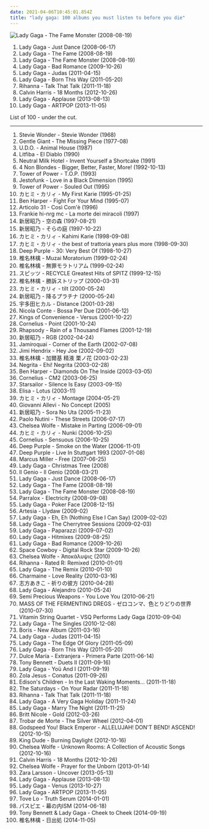 ```yaml
---
date: 2021-04-06T10:45:01.854Z
title: "lady gaga: 100 albums you must listen to before you die"
---
```

![Lady Gaga - The Fame Monster (2008-08-19)](http://coverartarchive.org/release/cbc79f64-fdb9-3ce3-ae32-c9d18c19584f/18125993116-500.jpg "Lady Gaga - The Fame Monster (2008-08-19)")
<ol class="albums">
<li data-cover="https://img.discogs.com/7p8Mv0TOo4AnRMSWSKtPxyywb-k=/fit-in/600x523/filters:strip_icc():format(jpeg):mode_rgb():quality(90)/discogs-images/R-1594236-1328968105.jpeg.jpg" data-tags="pop, dance, lady gaga" role="button">Lady Gaga - Just Dance (2008-06-17)</li>
<li data-cover="http://coverartarchive.org/release/d1bcf9e5-a5e4-3f99-908c-610b2d0e33ed/2805620701-500.jpg" data-tags="pop" role="button">Lady Gaga - The Fame (2008-08-19)</li>
<li data-cover="http://coverartarchive.org/release/cbc79f64-fdb9-3ce3-ae32-c9d18c19584f/18125993116-500.jpg" data-tags="lady gaga, pop" role="button">Lady Gaga - The Fame Monster (2008-08-19)</li>
<li data-cover="http://coverartarchive.org/release/04f101f9-ec94-44e5-ada0-ad008e4ba143/11915919334-500.jpg" data-tags="lady gaga" role="button">Lady Gaga - Bad Romance (2009-10-26)</li>
<li data-cover="https://img.discogs.com/sa4Jl-YBdMDxBUMmdm_bc6S4fSg=/fit-in/600x504/filters:strip_icc():format(jpeg):mode_rgb():quality(90)/discogs-images/R-6866131-1594226931-8692.jpeg.jpg" data-tags="pop, dance, born this way, modern" role="button">Lady Gaga - Judas (2011-04-15)</li>
<li data-cover="https://img.discogs.com/kiLwt_R45vO5UULOxUMKi6fwTvc=/fit-in/600x539/filters:strip_icc():format(jpeg):mode_rgb():quality(90)/discogs-images/R-3259342-1322756946.jpeg.jpg" data-tags="pop" role="button">Lady Gaga - Born This Way (2011-05-20)</li>
<li data-cover="http://coverartarchive.org/release/94caea91-4d1f-41f1-8b3c-ce9de80e0ffd/14542335290-500.jpg" data-tags="pop, rihanna, dance" role="button">Rihanna - Talk That Talk (2011-11-18)</li>
<li data-cover="http://coverartarchive.org/release/4e32dd65-ee0b-47d0-a217-93752224f93f/11608487637-500.jpg" data-tags="electronic, dance, house" role="button">Calvin Harris - 18 Months (2012-10-26)</li>
<li data-cover="http://coverartarchive.org/release/c15c3529-0e8e-4cca-a478-1ee3c29bff15/4882899899-500.jpg" data-tags="pop" role="button">Lady Gaga - Applause (2013-08-13)</li>
<li data-cover="http://coverartarchive.org/release/a7d800c7-ba01-4631-a6e2-7bb5caaf8e58/5494741689-500.jpg" data-tags="pop" role="button">Lady Gaga - ARTPOP (2013-11-05)</li>
</ol>
List of 100 - under the cut.
<!-- more -->

_________________

<ol class="albums">
<li data-cover="https://img.discogs.com/Iui6jd8ETs5zz_516gpRpXGz4HY=/fit-in/400x410/filters:strip_icc():format(jpeg):mode_rgb():quality(90)/discogs-images/R-426987-1112125399.jpg.jpg" data-tags="stevie wonder, pop" role="button">
Stevie Wonder - Stevie Wonder (1968)
</li>
<li data-cover="https://img.discogs.com/T8a5B1VDIRtjvkIa2XKTxNFtH0o=/fit-in/600x600/filters:strip_icc():format(jpeg):mode_rgb():quality(90)/discogs-images/R-909727-1447496518-6506.jpeg.jpg" data-tags="progressive rock" role="button">
Gentle Giant - The Missing Piece (1977-08)
</li>
<li data-cover="https://img.discogs.com/cfc9e7fd50d7c9c08931869b95f6849a01d0635d/images/spacer.gif" data-tags="heavy metal" role="button">
U.D.O. - Animal House (1987)
</li>
<li data-cover="https://img.discogs.com/MKP0yinQN_77bfT9964s9iLB6-Q=/fit-in/242x380/filters:strip_icc():format(jpeg):mode_rgb():quality(90)/discogs-images/R-2707105-1297430288.jpeg.jpg" data-tags="rock, italian rock, 90s" role="button">
Litfiba - El Diablo (1990)
</li>
<li data-cover="http://coverartarchive.org/release/aa63a5bd-d36a-43a3-a622-c813e72da497/14482581925-500.jpg" data-tags="lo-fi" role="button">
Neutral Milk Hotel - Invent Yourself a Shortcake (1991)
</li>
<li data-cover="http://coverartarchive.org/release/802a9b0f-76f1-48b1-a386-453aa6760950/8528725183-500.jpg" data-tags="alternative rock, female vocalists, 90s, rock" role="button">
4 Non Blondes - Bigger, Better, Faster, More! (1992-10-13)
</li>
<li data-cover="http://coverartarchive.org/release/baabb4d7-6005-4cb8-af6a-39a43e095e36/15248566750-500.jpg" data-tags="funk, soul" role="button">
Tower of Power - T.O.P. (1993)
</li>
<li data-cover="http://coverartarchive.org/release/6974270c-ef73-4c2c-8704-20140e89d341/7263999846-500.jpg" data-tags="funk, jazz-funk" role="button">
Jestofunk - Love in a Black Dimension (1995)
</li>
<li data-cover="http://coverartarchive.org/release/7f605f56-c629-4ace-a731-a453850eb045/17719093389-500.jpg" data-tags="funk, soul, tower of power" role="button">
Tower of Power - Souled Out (1995)
</li>
<li data-cover="http://coverartarchive.org/release/4ef275e7-74f2-48e0-bada-1f9419b98cce/27980960079-500.jpg" data-tags="pop, japanese, hipster, not experimental, worst albums of 2017, noise, trance, classic rock, heavy metal, black metal, metalcore, metal, hip-hop, spanish, electronic, electronica, french, electropop, classical, female, hip hop, rock, soul, 60s, 70s, 80s, british, punk, brutal, grindcore, hardcore, revolution, swedish, emo, rap, ambient, female vocalists, offspring, dubstep, dance, dark, cheese, easy listening, hair metal, funk, new age, techno, house, acid jazz, schlager, canadian, viking metal, melodic death metal, voice, 90s, justin timberlake, russian, jpop, mashup, post, drone, african, radio, insane, party, skinhead, evanescence, gangsta rap, lady gaga, punk rock, the offspring, excellent, crunk, dirty south, screamo, pink floyd, comedy" role="button">
カヒミ・カリィ - My First Karie (1995-01-25)
</li>
<li data-cover="http://coverartarchive.org/release/ce04d4ed-9cda-4d1d-8304-33f143db0b6a/6375099104-500.jpg" data-tags="blues, rock, acoustic" role="button">
Ben Harper - Fight For Your Mind (1995-07)
</li>
<li data-cover="http://coverartarchive.org/release/be5aa3a4-18f0-4335-8d31-4d53baadd7ce/17080035248-500.jpg" data-tags="rock, soul, acoustic, funk, groovy, jecks" role="button">
Articolo 31 - Così Com'è (1996)
</li>
<li data-cover="http://coverartarchive.org/release/094da86c-017e-407d-a248-23abcaeca205/7167364978-500.jpg" data-tags="90s" role="button">
Frankie hi-nrg mc - La morte dei miracoli (1997)
</li>
<li data-cover="https://via.placeholder.com/450" data-tags="anime, j-pop, anime music, arai akino" role="button">
新居昭乃 - 空の森 (1997-08-21)
</li>
<li data-cover="https://via.placeholder.com/450" data-tags="hip hop, 60s, hard, power pop, intro, contemporary folk, quiet storm, contemporary, schlager, idm, singer, germany, singers, energetic, death, surreal, improvisation, jazz funk, drone, space, remix, contralto, breakbeat, insane, oldies, smooth, lady gaga, digitalis, meditation, german, space music, indie folk, super, kids, b-side, jazz rock, female vocalist, powerpop, not indie, modern country, gothic rock, warm, cold, iowa, speedcore, princess, nouvelle scene francaise, guitar hero, ndw, indie disco, musik, klassik, perlen deutschsprachiger popmusik, loneliness, chaotic hardcore, b-sides, remixes, bath, poor, bad girl, naughty, mary, ponies, fucking awesome, rac, loneliness after dusk, friendsofthekingofrummelpop, wonderland, czech, good lyrics, vulgar, praise, utada hikaru, tech, softcore, seiyuu, surrealist, hard trance, vagina, martial industrial, martial, always, violinists" role="button">
新居昭乃 - そらの庭 (1997-10-22)
</li>
<li data-cover="http://coverartarchive.org/release/10b2819f-8755-4bbd-a852-858623bc497a/6477262342-500.jpg" data-tags="japanese, j-pop, pop, jpop, hipster, not experimental, noise, heavy metal, black metal, metalcore, metal, hip-hop, electronic, electronica, classical, hip hop, rock, brutal, revolution, emo, rap, ambient, female vocalists, dance, dark, easy listening, new age, insane, lady gaga, excellent, comedy, japan, death metal, rnb, gothic metal, intelligent, humour, korean, k-pop, recommended, satanic, anime, guilty pleasure, 00s, gothic rock, symphonic metal, j-rock, parody, guilty pleasures, tagged, kanye west, polish, drugs, cheesy, emocore, power metal, evil, bdsm, porn, ass" role="button">
カヒミ・カリィ - Kahimi Karie (1998-09-08)
</li>
<li data-cover="http://coverartarchive.org/release/0db42e94-f7dd-4dbf-b441-60503e558b87/6477181486-500.jpg" data-tags="noise, trance, classic rock, heavy metal, black metal, metalcore, metal, hip-hop, spanish, electronic, electronica, french, electropop, classical, female, hip hop, pop, rock, soul, japanese, 60s, 70s, 80s, british, punk, brutal, grindcore, hardcore, revolution, swedish, emo, rap, ambient, female vocalists, offspring, dubstep, straight edge, dance, dark, cheese, easy listening, hair metal, funk, new age, techno, house, acid jazz, schlager, canadian, viking metal, melodic death metal, voice, 90s, justin timberlake, russian, jpop, mashup, post, drone, african, radio, insane, party, skinhead, evanescence, gangsta rap, lady gaga, punk rock, the offspring, excellent, crunk, dirty south, screamo, pink floyd, comedy, asian, japan, death metal, rnb, christian, christian rock, gothic metal, why, intelligent, west coast, brazilian, sex" role="button">
カヒミ・カリィ - the best of trattoria years plus more (1998-09-30)
</li>
<li data-cover="https://via.placeholder.com/450" data-tags="hard rock, rock, compilation" role="button">
Deep Purple - 30: Very Best Of (1998-10-27)
</li>
<li data-cover="https://via.placeholder.com/450" data-tags="japanese, ringo, j-pop" role="button">
椎名林檎 - Muzai Moratorium (1999-02-24)
</li>
<li data-cover="http://coverartarchive.org/release/5588dfca-c011-4f66-9899-dcaa5f4efed5/11441887072-500.jpg" data-tags="rock, j-pop, japanese, 90s" role="button">
椎名林檎 - 無罪モラトリアム (1999-02-24)
</li>
<li data-cover="https://via.placeholder.com/450" data-tags="j-pop, spitz" role="button">
スピッツ - RECYCLE Greatest Hits of SPITZ (1999-12-15)
</li>
<li data-cover="http://coverartarchive.org/release/62d3e37a-468f-445b-b053-af628f5a3965/18275995946-500.jpg" data-tags="j-rock, j-pop, rock, art pop" role="button">
椎名林檎 - 勝訴ストリップ (2000-03-31)
</li>
<li data-cover="http://coverartarchive.org/release/1376bded-5785-4e92-b180-6f573db164e8/21309456070-500.jpg" data-tags="hipster, art pop, not experimental, noise, trance, classic rock, black metal, metalcore, metal, hip-hop, spanish, electronic, electronica, electropop, classical, female, hip hop, pop, rock, soul, japanese, 60s, 70s, 80s, british, punk, grindcore, hardcore, swedish, emo, rap, ambient, female vocalists, dubstep, dance, dark, cheese, easy listening, funk, new age, techno, house, schlager, 90s, russian, jpop, mashup, african, radio, party, skinhead, gangsta rap, lady gaga, punk rock, excellent, crunk, asian, japan, rnb, christian, gothic metal, why, brazilian, sex, nice, korean, k-pop, garage, eurodance, recommended, satanic, male vocalists, female vocalist, game, anime, guilty pleasure, wacky" role="button">
カヒミ・カリィ - tilt (2000-05-24)
</li>
<li data-cover="https://via.placeholder.com/450" data-tags="marilyn manson, hip hop, 60s, hard, grindcore, minnesota, power pop, intro, contemporary folk, quiet storm, contemporary, schlager, idm, singer, germany, singers, energetic, death, surreal, improvisation, mashup, jazz funk, drone, space, remix, contralto, breakbeat, insane, oldies, smooth, lady gaga, digitalis, meditation, german, space music, indie folk, super, kids, b-side, jazz rock, male vocalists, female vocalist, powerpop, dj, not indie, modern country, gothic rock, warm, cold, iowa, speedcore, princess, nouvelle scene francaise, j-pop, guitar hero, ndw, indie disco, musik, klassik, perlen deutschsprachiger popmusik, loneliness, trap, chaotic hardcore, b-sides, remixes, bath, poor, bad girl, naughty, mary, wild, ponies, fucking awesome, i love this, rac, loneliness after dusk, sonicuniverse, friendsofthekingofrummelpop, wonderland, czech, good lyrics, vulgar, praise, utada hikaru" role="button">
新居昭乃 - 降るプラチナ (2000-05-24)
</li>
<li data-cover="https://via.placeholder.com/450" data-tags="j-pop" role="button">
宇多田ヒカル - Distance (2001-03-28)
</li>
<li data-cover="http://coverartarchive.org/release/96fe63e2-7ded-4b69-a79d-b7ff407dcd69/17622833440-500.jpg" data-tags="jazz, nu jazz, bossa nova" role="button">
Nicola Conte - Bossa Per Due (2001-06-12)
</li>
<li data-cover="http://coverartarchive.org/release/34d72fb7-f20c-4caa-98aa-178249a8dc95/3038759182-500.jpg" data-tags="indie pop" role="button">
Kings of Convenience - Versus (2001-10-22)
</li>
<li data-cover="http://coverartarchive.org/release/d467e488-2fae-4175-918b-7c9d10f43737/2876340833-500.jpg" data-tags="japanese" role="button">
Cornelius - Point (2001-10-24)
</li>
<li data-cover="https://img.discogs.com/IQQRArelyNzXNjq1rLmDJDnenJg=/fit-in/400x400/filters:strip_icc():format(jpeg):mode_rgb():quality(90)/discogs-images/R-2288481-1274648361.jpeg.jpg" data-tags="power metal, symphonic metal" role="button">
Rhapsody - Rain of a Thousand Flames (2001-12-19)
</li>
<li data-cover="https://via.placeholder.com/450" data-tags="marilyn manson, hip hop, 60s, hard, grindcore, minnesota, power pop, intro, contemporary folk, quiet storm, contemporary, techno, schlager, krautrock, idm, singer, germany, singers, energetic, death, surreal, improvisation, mashup, jazz funk, drone, space, remix, contralto, breakbeat, insane, oldies, smooth, lady gaga, reggaeton, digitalis, meditation, german, space music, indie folk, super, kids, b-side, jazz rock, male vocalists, female vocalist, powerpop, dj, not indie, modern country, gothic rock, warm, cold, iowa, speedcore, princess, folklore, nouvelle scene francaise, guitar hero, ndw, indie disco, musik, klassik, perlen deutschsprachiger popmusik, hawaii, loneliness, trap, chaotic hardcore, b-sides, remixes, bath, poor, bad girl, naughty, mary, wild, ponies, fucking awesome, i love this, rac, loneliness after dusk, sonicuniverse, friendsofthekingofrummelpop, wonderland, czech" role="button">
新居昭乃 - RGB (2002-04-24)
</li>
<li data-cover="https://img.discogs.com/AeZ_KTwNt9wmaa3eySyoTaRwCbQ=/fit-in/600x582/filters:strip_icc():format(jpeg):mode_rgb():quality(90)/discogs-images/R-79629-1602638872-9634.jpeg.jpg" data-tags="jazz, pop, rock, soul, instrumental, acoustic, funk, funky, groovy, jamiroquai, jecks" role="button">
Jamiroquai - Corner of the Earth (2002-07-08)
</li>
<li data-cover="http://coverartarchive.org/release/f06127ae-163d-47b0-9252-f27bebc43688/5632710137-500.jpg" data-tags="classic rock, jazz, pop, rock, soul, instrumental, acoustic, funk, funky, groovy, jecks" role="button">
Jimi Hendrix - Hey Joe (2002-09-02)
</li>
<li data-cover="http://coverartarchive.org/release/5383db3b-792a-48ba-8241-91cd0f7bc9bd/15507776758-500.jpg" data-tags="pop, female vocalists, chamber pop, japan, j-pop, art pop" role="button">
椎名林檎 - 加爾基 精液 栗ノ花 (2003-02-23)
</li>
<li data-cover="https://img.discogs.com/nClrUO33Yh4IpnfrNoMeQk3ZZno=/fit-in/500x473/filters:strip_icc():format(jpeg):mode_rgb():quality(90)/discogs-images/R-8633138-1465567296-8423.jpeg.jpg" data-tags="rock, italian" role="button">
Negrita - Ehi! Negrita (2003-02-28)
</li>
<li data-cover="http://coverartarchive.org/release/5e500047-978a-44d4-84ef-f714be4235ec/16071252194-500.jpg" data-tags="rock, soul, blues, ben harper" role="button">
Ben Harper - Diamonds On The Inside (2003-03-05)
</li>
<li data-cover="http://coverartarchive.org/release/7452c152-d926-4ab4-838a-ebe4dbe406f8/20002864986-500.jpg" data-tags="rock, japanese, japan, male vocalist, male vocalists, cornelius" role="button">
Cornelius - CM2 (2003-06-25)
</li>
<li data-cover="https://img.discogs.com/-mn5m6C8PS1GcbLRs7crnsvmqq0=/fit-in/600x600/filters:strip_icc():format(jpeg):mode_rgb():quality(90)/discogs-images/R-7098914-1433699223-2052.jpeg.jpg" data-tags="britpop, indie rock" role="button">
Starsailor - Silence Is Easy (2003-09-15)
</li>
<li data-cover="https://img.discogs.com/XHm0db7jOiE2lp1McPD7IzvtSIw=/fit-in/600x556/filters:strip_icc():format(jpeg):mode_rgb():quality(90)/discogs-images/R-14707845-1580053628-6355.jpeg.jpg" data-tags="italian" role="button">
Elisa - Lotus (2003-11)
</li>
<li data-cover="http://coverartarchive.org/release/c9a781d3-a65c-48ce-a0e2-9c778c1dbfa4/26131955106-500.jpg" data-tags="hipster, not experimental, worst albums of 2017, noise, trance, classic rock, heavy metal, black metal, metalcore, metal, hip-hop, spanish, electronic, electronica, french, electropop, classical, female, hip hop, pop, rock, soul, japanese, 60s, 70s, 80s, british, punk, brutal, grindcore, hardcore, revolution, swedish, emo, rap, ambient, female vocalists, offspring, dubstep, dance, dark, cheese, easy listening, hair metal, funk, new age, techno, house, acid jazz, schlager, canadian, viking metal, melodic death metal, voice, 90s, justin timberlake, russian, jpop, mashup, post, drone, african, radio, insane, party, skinhead, evanescence, gangsta rap, lady gaga, punk rock, the offspring, excellent, crunk" role="button">
カヒミ・カリィ - Montage (2004-05-21)
</li>
<li data-cover="https://img.discogs.com/HhvqY8FM4Nzpyx9aGx59rPtUR2w=/fit-in/301x300/filters:strip_icc():format(jpeg):mode_rgb():quality(90)/discogs-images/R-1329860-1210168200.jpeg.jpg" data-tags="piano, giovanni allevi" role="button">
Giovanni Allevi - No Concept (2005)
</li>
<li data-cover="https://via.placeholder.com/450" data-tags="marilyn manson, male, hip hop, 60s, hard, grindcore, minnesota, power pop, intro, contemporary folk, quiet storm, contemporary, techno, schlager, norwegian, krautrock, idm, singer, germany, relaxed, singers, energetic, death, surreal, improvisation, mashup, jazz funk, drone, space, remix, contralto, fetish, female songwriter, breakbeat, insane, oldies, smooth, gangsta rap, lady gaga, video game, reggaeton, digitalis, japanese rock, meditation, harmonica, german, space music, indie folk, super, kids, b-side, jazz rock, male vocalists, female vocalist, powerpop, dj, not indie, activist, modern country, gothic rock, warm, mala, cold, iowa, speedcore, diy, princess, folklore, nouvelle scene francaise, guitar hero, norway, ndw, indie disco, musik, klassik, perlen deutschsprachiger popmusik, hawaii, loneliness, trap, chaotic hardcore, b-sides" role="button">
新居昭乃 - Sora No Uta (2005-11-23)
</li>
<li data-cover="http://coverartarchive.org/release/0f6aee88-6d56-34d2-a628-eead929a45e3/6358999364-500.jpg" data-tags="pop, singer-songwriter, indie" role="button">
Paolo Nutini - These Streets (2006-07-17)
</li>
<li data-cover="http://coverartarchive.org/release/39435b39-2faa-4d28-b2df-f7885ceedecb/7152713003-500.jpg" data-tags="female vocalists" role="button">
Chelsea Wolfe - Mistake in Parting (2006-09-01)
</li>
<li data-cover="http://coverartarchive.org/release/8c6f861e-c347-4c5c-aed1-eae205297c67/8906628497-500.jpg" data-tags="noise, trance, classic rock, heavy metal, black metal, metalcore, metal, hip-hop, spanish, electronic, electronica, french, electropop, classical, female, hip hop, pop, rock, soul, japanese, 60s, 70s, 80s, british, punk, brutal, grindcore, hardcore, revolution, swedish, emo, rap, ambient, female vocalists, offspring, dubstep, straight edge, dance, dark, cheese, easy listening, hair metal, funk, new age, techno, house, acid jazz, schlager, canadian, viking metal, melodic death metal, voice, 90s, justin timberlake, russian, jpop, mashup, post, drone, african, radio, insane, party, skinhead, evanescence, gangsta rap, lady gaga, punk rock, the offspring, excellent, crunk, dirty south, screamo, pink floyd, comedy, asian, japan, death metal, rnb, christian, christian rock, gothic metal, why, intelligent, west coast, brazilian, sex" role="button">
カヒミ・カリィ - Nunki (2006-10-25)
</li>
<li data-cover="https://img.discogs.com/fYvnH9PdmGtTlbGyly9NW-Ulv_c=/fit-in/450x438/filters:strip_icc():format(jpeg):mode_rgb():quality(90)/discogs-images/R-949737-1189947436.jpeg.jpg" data-tags="electronic, japanese, experimental" role="button">
Cornelius - Sensuous (2006-10-25)
</li>
<li data-cover="http://coverartarchive.org/release/bf53d07b-3e5a-4aa6-b039-6b3af603e685/24471994616-500.jpg" data-tags="rock" role="button">
Deep Purple - Smoke on the Water (2006-11-01)
</li>
<li data-cover="http://coverartarchive.org/release/6aca0918-bcf8-448c-abb8-b6bbbf15b3fd/20477961208-500.jpg" data-tags="hard rock" role="button">
Deep Purple - Live In Stuttgart 1993 (2007-01-08)
</li>
<li data-cover="http://coverartarchive.org/release/e8544e43-20fa-4f99-b1a3-5b7a7fb7ff96/16705318697-500.jpg" data-tags="jazz, funk, bass" role="button">
Marcus Miller - Free (2007-06-25)
</li>
<li data-cover="http://coverartarchive.org/release/5cf6b377-657c-4faf-96b9-57c736cbc5ae/12437174575-500.jpg" data-tags="lady gaga" role="button">
Lady Gaga - Christmas Tree (2008)
</li>
<li data-cover="http://coverartarchive.org/release/c63950ef-39ec-498f-82e2-8c2eeb139619/21211516680-500.jpg" data-tags="jazz, pop, rock, soul, instrumental, acoustic, funk, retro, funky, groovy, italian, jecks, elettro-pop" role="button">
Il Genio - Il Genio (2008-03-21)
</li>
<li data-cover="https://img.discogs.com/7p8Mv0TOo4AnRMSWSKtPxyywb-k=/fit-in/600x523/filters:strip_icc():format(jpeg):mode_rgb():quality(90)/discogs-images/R-1594236-1328968105.jpeg.jpg" data-tags="pop, dance, lady gaga" role="button">
Lady Gaga - Just Dance (2008-06-17)
</li>
<li data-cover="http://coverartarchive.org/release/d1bcf9e5-a5e4-3f99-908c-610b2d0e33ed/2805620701-500.jpg" data-tags="pop" role="button">
Lady Gaga - The Fame (2008-08-19)
</li>
<li data-cover="http://coverartarchive.org/release/cbc79f64-fdb9-3ce3-ae32-c9d18c19584f/18125993116-500.jpg" data-tags="lady gaga, pop" role="button">
Lady Gaga - The Fame Monster (2008-08-19)
</li>
<li data-cover="https://img.discogs.com/wL4ntc5MZJxEjkA_uo1-cn5gg9M=/fit-in/600x598/filters:strip_icc():format(jpeg):mode_rgb():quality(90)/discogs-images/R-4894597-1510131370-7818.jpeg.jpg" data-tags="synthpop" role="button">
Parralox - Electricity (2008-09-08)
</li>
<li data-cover="https://img.discogs.com/sZY9_lGeAuxWpMuqFAEe3j6AaK4=/fit-in/600x524/filters:strip_icc():format(jpeg):mode_rgb():quality(90)/discogs-images/R-3738702-1500142099-9450.jpeg.jpg" data-tags="poker face, lady gaga" role="button">
Lady Gaga - Poker Face (2008-12-15)
</li>
<li data-cover="http://coverartarchive.org/release/93921eed-8ffa-498f-a60e-1115e09f3bb3/2025422296-500.jpg" data-tags="darkwave, neoclassical, gothic, ethereal" role="button">
Artesia - Llydaw (2009-02)
</li>
<li data-cover="http://coverartarchive.org/release/bbc1d866-7ea2-4162-91a9-e10b96bbcc5d/17582664206-500.jpg" data-tags="lady gaga" role="button">
Lady Gaga - Eh, Eh (Nothing Else I Can Say) (2009-02-02)
</li>
<li data-cover="http://coverartarchive.org/release/22c45d83-ef2e-3773-9255-60e7cd8940db/10746573456-500.jpg" data-tags="female vocalists, cherrytree, electronic, electropop, pop, lady gaga" role="button">
Lady Gaga - The Cherrytree Sessions (2009-02-03)
</li>
<li data-cover="https://img.discogs.com/knFlhA0QF9demD2R5sTO0kxXNDk=/fit-in/600x523/filters:strip_icc():format(jpeg):mode_rgb():quality(90)/discogs-images/R-13954309-1568767769-3126.jpeg.jpg" data-tags="pop" role="button">
Lady Gaga - Paparazzi (2009-07-02)
</li>
<li data-cover="http://coverartarchive.org/release/91df83e2-379b-409f-b094-351e7ff9eb76/14954922066-500.jpg" data-tags="lady gaga" role="button">
Lady Gaga - Hitmixes (2009-08-25)
</li>
<li data-cover="http://coverartarchive.org/release/04f101f9-ec94-44e5-ada0-ad008e4ba143/11915919334-500.jpg" data-tags="lady gaga" role="button">
Lady Gaga - Bad Romance (2009-10-26)
</li>
<li data-cover="http://coverartarchive.org/release/ff43deef-9f17-4977-9cfc-c138d64fefe2/14921120823-500.jpg" data-tags="electronic, dance, lady gaga" role="button">
Space Cowboy - Digital Rock Star (2009-10-26)
</li>
<li data-cover="http://coverartarchive.org/release/110df975-7bf4-4604-973c-8e3a31bc0efb/10988665831-500.jpg" data-tags="gothic rock" role="button">
Chelsea Wolfe - Ἀποκάλυψις (2010)
</li>
<li data-cover="http://coverartarchive.org/release/ba658831-9c85-43ed-b1ae-16ff30e9ef9f/2216392153-500.jpg" data-tags="pop, dance" role="button">
Rihanna - Rated R: Remixed (2010-01-01)
</li>
<li data-cover="https://via.placeholder.com/450" data-tags="electropop, lady gaga, gaga" role="button">
Lady Gaga - The Remix (2010-01-10)
</li>
<li data-cover="https://img.discogs.com/-FckrvnLRR7QKMmyXZWP_Wss43U=/fit-in/600x533/filters:strip_icc():format(jpeg):mode_rgb():quality(90)/discogs-images/R-13201390-1549830477-6544.jpeg.jpg" data-tags="dance, techno, lady gaga, electronic music, rihanna, lights, christina aguilera, cher, katy perry, orchestral pop, pop music, celine dion, owl city, electronica pop" role="button">
Charmaine - Love Reality (2010-03-16)
</li>
<li data-cover="http://coverartarchive.org/release/7d54d06f-c2ca-4a21-a1b5-4cebc68ca707/27147713228-500.jpg" data-tags="classical crossover, experimental, world, ethereal, neoclassical" role="button">
志方あきこ - 祈りの彼方 (2010-04-28)
</li>
<li data-cover="https://img.discogs.com/wcXeA5aY7peE_nXUi5bK4M3RIco=/fit-in/600x526/filters:strip_icc():format(jpeg):mode_rgb():quality(90)/discogs-images/R-9371429-1588493595-7482.jpeg.jpg" data-tags="pop" role="button">
Lady Gaga - Alejandro (2010-05-24)
</li>
<li data-cover="https://img.discogs.com/llncpdi-j1xrq0ktU32ejza4kJA=/fit-in/400x400/filters:strip_icc():format(jpeg):mode_rgb():quality(90)/discogs-images/R-2448367-1284613449.jpeg.jpg" data-tags="queer" role="button">
Semi Precious Weapons - You Love You (2010-06-21)
</li>
<li data-cover="https://img.discogs.com/5m9X-BuG9NQBvtyIuT_gl4zotkY=/fit-in/600x600/filters:strip_icc():format(jpeg):mode_rgb():quality(90)/discogs-images/R-15766318-1597407950-4490.jpeg.jpg" data-tags="post-hardcore" role="button">
MASS OF THE FERMENTING DREGS - ゼロコンマ、色とりどりの世界 (2010-07-30)
</li>
<li data-cover="http://coverartarchive.org/release/75e4e9c9-484d-4045-92c5-d0773c78dc87/21426280625-500.jpg" data-tags="strings, lady gaga, misc, string quartet, vsq" role="button">
Vitamin String Quartet - VSQ Performs Lady Gaga (2010-09-04)
</li>
<li data-cover="http://coverartarchive.org/release/961d3932-9ffe-4124-bdad-d2957f89bebe/4393849536-500.jpg" data-tags="electropop, dance, lady gaga" role="button">
Lady Gaga - The Singles (2010-12-08)
</li>
<li data-cover="http://coverartarchive.org/release/8e517fea-8d7a-4056-a7c4-f32907f79943/5200892544-500.jpg" data-tags="j-pop" role="button">
Boris - New Album (2011-03-16)
</li>
<li data-cover="https://img.discogs.com/sa4Jl-YBdMDxBUMmdm_bc6S4fSg=/fit-in/600x504/filters:strip_icc():format(jpeg):mode_rgb():quality(90)/discogs-images/R-6866131-1594226931-8692.jpeg.jpg" data-tags="pop, dance, born this way, modern" role="button">
Lady Gaga - Judas (2011-04-15)
</li>
<li data-cover="http://coverartarchive.org/release/1d22ce5b-26b9-496d-840a-e1d18bbc76d8/3167458608-500.jpg" data-tags="pop, lady gaga, born this way" role="button">
Lady Gaga - The Edge Of Glory (2011-05-09)
</li>
<li data-cover="https://img.discogs.com/kiLwt_R45vO5UULOxUMKi6fwTvc=/fit-in/600x539/filters:strip_icc():format(jpeg):mode_rgb():quality(90)/discogs-images/R-3259342-1322756946.jpeg.jpg" data-tags="pop" role="button">
Lady Gaga - Born This Way (2011-05-20)
</li>
<li data-cover="http://coverartarchive.org/release/de9296a6-63ce-4aaf-80db-3b3755ec641e/14567835673-500.jpg" data-tags="dance, pop, latin, latin pop" role="button">
Dulce María - Extranjera - Primera Parte (2011-06-14)
</li>
<li data-cover="http://coverartarchive.org/release/2dafb146-aa42-48b5-9d1f-333371a5a2eb/11636647163-500.jpg" data-tags="jazz, tony bennett" role="button">
Tony Bennett - Duets II (2011-09-16)
</li>
<li data-cover="http://coverartarchive.org/release/1acf2f5f-51bb-4795-b8a4-6b5d47c72333/24149225260-500.jpg" data-tags="lady gaga, pop" role="button">
Lady Gaga - Yoü And I (2011-09-19)
</li>
<li data-cover="http://coverartarchive.org/release/4b96bb65-9831-4c26-a3d1-0455a4fa4805/2292051184-500.jpg" data-tags="electronic, electronica, art pop" role="button">
Zola Jesus - Conatus (2011-09-26)
</li>
<li data-cover="https://img.discogs.com/HxEAwUTH_IUqAHj7f0OIwRDU49c=/fit-in/600x591/filters:strip_icc():format(jpeg):mode_rgb():quality(90)/discogs-images/R-3270839-1541979152-1545.jpeg.jpg" data-tags="progressive rock" role="button">
Edison's Children - In the Last Waking Moments... (2011-11-18)
</li>
<li data-cover="https://img.discogs.com/Hp2-oZC8Rjs0YhwkldZpVh8MoaY=/fit-in/600x523/filters:strip_icc():format(jpeg):mode_rgb():quality(90)/discogs-images/R-5787762-1402669449-5415.jpeg.jpg" data-tags="pop, female vocalists" role="button">
The Saturdays - On Your Radar (2011-11-18)
</li>
<li data-cover="http://coverartarchive.org/release/94caea91-4d1f-41f1-8b3c-ce9de80e0ffd/14542335290-500.jpg" data-tags="pop, rihanna, dance" role="button">
Rihanna - Talk That Talk (2011-11-18)
</li>
<li data-cover="http://coverartarchive.org/release/14857973-e45d-4c98-8a41-720f2174046a/9318639689-500.jpg" data-tags="christmas, lady gaga, jazz, acoustic" role="button">
Lady Gaga - A Very Gaga Holiday (2011-11-24)
</li>
<li data-cover="https://img.discogs.com/72uLIyBDep0NFuH6AYLougvN-pQ=/fit-in/600x600/filters:strip_icc():format(jpeg):mode_rgb():quality(90)/discogs-images/R-17623738-1614594795-2479.jpeg.jpg" data-tags="dance, female vocalists" role="button">
Lady Gaga - Marry The Night (2011-11-25)
</li>
<li data-cover="http://coverartarchive.org/release/5d4598ed-49ef-4a6f-a6ae-d7b370512a39/11362627561-500.jpg" data-tags="electropop, pop, female vocalists, christian pop" role="button">
Britt Nicole - Gold (2012-03-26)
</li>
<li data-cover="http://coverartarchive.org/release/048b6c9b-3260-4472-b4df-4ba81e74d832/15474445895-500.jpg" data-tags="classical, easy listening, new age, ethereal" role="button">
Trobar de Morte - The Silver Wheel (2012-04-01)
</li>
<li data-cover="http://coverartarchive.org/release/7067908c-402e-4c17-99af-4c509b89d91c/25247846466-500.jpg" data-tags="post-rock, rock, drone" role="button">
Godspeed You! Black Emperor - ALLELUJAH! DON'T BEND! ASCEND! (2012-10-15)
</li>
<li data-cover="https://img.discogs.com/kzt0Yo7Ks4KdyLfFvL2PN96gAtA=/fit-in/500x503/filters:strip_icc():format(jpeg):mode_rgb():quality(90)/discogs-images/R-3956184-1353962799-5227.jpeg.jpg" data-tags="misc, hipster, not experimental, worst albums of 2017, noise, trance, classic rock, heavy metal, black metal, metalcore, metal, hip-hop, spanish, electronic, electronica, french, electropop, classical, female, hip hop, pop, rock, soul, japanese, 60s, 70s, 80s, hardcore, revolution, swedish, emo, rap, ambient, female vocalists, dubstep, dance, dark, easy listening, funk, new age, techno, house, acid jazz, schlager, canadian, 90s, russian, jpop, african, radio, insane, skinhead, gangsta rap, lady gaga, excellent, crunk, comedy, asian, japan, death metal, rnb, christian, christian rock, gothic metal, why, intelligent, west coast, brazilian, sex, nice, humour, korean, k-pop, breakcore, garage, podcast" role="button">
King Dude - Burning Daylight (2012-10-16)
</li>
<li data-cover="http://coverartarchive.org/release/8589ba2a-e62a-418d-a04d-1ee032197dd3/17775653396-500.jpg" data-tags="folk, andrew, ccm, donald trump, david orton" role="button">
Chelsea Wolfe - Unknown Rooms: A Collection of Acoustic Songs (2012-10-16)
</li>
<li data-cover="http://coverartarchive.org/release/4e32dd65-ee0b-47d0-a217-93752224f93f/11608487637-500.jpg" data-tags="electronic, dance, house" role="button">
Calvin Harris - 18 Months (2012-10-26)
</li>
<li data-cover="http://coverartarchive.org/release/fb8c39c5-4589-4954-be83-fd5feddc757c/7152701973-500.jpg" data-tags="noise, trance, classic rock, heavy metal, black metal, metalcore, metal, hip-hop, spanish, electronic, electronica, french, electropop, classical, female, hip hop, pop, rock, soul, japanese, 60s, 70s, 80s, british, brutal, grindcore, hardcore, revolution, swedish, emo, rap, ambient, female vocalists, offspring, dubstep, dance, dark, cheese, easy listening, hair metal, funk, new age, techno, house, acid jazz, schlager, canadian, viking metal, melodic death metal, voice, 90s, justin timberlake, russian, jpop, mashup, post, drone, african, radio, insane, skinhead, evanescence, gangsta rap, lady gaga, the offspring, excellent, crunk, dirty south, screamo, pink floyd, comedy, asian, japan, death metal, rnb, christian, christian rock, gothic metal, why, intelligent, west coast, brazilian, sex, nice, humour, psychedelic rock, korean, k-pop, breakcore" role="button">
Chelsea Wolfe - Prayer for the Unborn (2013-01-14)
</li>
<li data-cover="http://coverartarchive.org/release/abf8a774-f31b-463b-8579-cb5a553ad833/14524742257-500.jpg" data-tags="swedish" role="button">
Zara Larsson - Uncover (2013-05-13)
</li>
<li data-cover="http://coverartarchive.org/release/c15c3529-0e8e-4cca-a478-1ee3c29bff15/4882899899-500.jpg" data-tags="pop" role="button">
Lady Gaga - Applause (2013-08-13)
</li>
<li data-cover="http://coverartarchive.org/release/eec4bf03-c26a-48b8-ac6e-8948d4236c3a/6270680266-500.jpg" data-tags="pop" role="button">
Lady Gaga - Venus (2013-10-27)
</li>
<li data-cover="http://coverartarchive.org/release/a7d800c7-ba01-4631-a6e2-7bb5caaf8e58/5494741689-500.jpg" data-tags="pop" role="button">
Lady Gaga - ARTPOP (2013-11-05)
</li>
<li data-cover="http://coverartarchive.org/release/a3584b83-aac2-43ae-a706-4d2f712e236a/6851479419-500.jpg" data-tags="pop" role="button">
Tove Lo - Truth Serum (2014-01-01)
</li>
<li data-cover="http://coverartarchive.org/release/f07b72d3-1b31-4d16-b335-89395321fdf4/8204526801-500.jpg" data-tags="japanese, jpop, j-pop, asian pop" role="button">
パスピエ - 幕の内ISM (2014-06-18)
</li>
<li data-cover="http://coverartarchive.org/release/5fabd0d8-6014-4886-a605-af3c0b7f2998/8357411938-500.jpg" data-tags="jazz" role="button">
Tony Bennett & Lady Gaga - Cheek to Cheek (2014-09-19)
</li>
<li data-cover="http://coverartarchive.org/release/4762c848-342a-45a3-9dbe-67a1f8d72349/9432602164-500.jpg" data-tags="japanese, female vocalists, jpop, j-rock, j-pop, jrock, asian pop" role="button">
椎名林檎 - 日出処 (2014-11-05)
</li>
</ol>